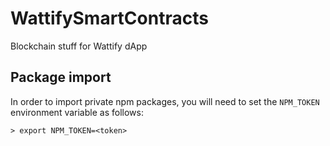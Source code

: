 # WattifySmartContracts

Blockchain stuff for Wattify dApp

## Package import

In order to import private npm packages, you will need to set the `NPM_TOKEN` environment variable as follows:

```console
> export NPM_TOKEN=<token>
```
